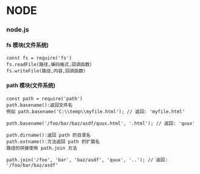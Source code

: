 # NODE

### node.js
#### fs 模块(文件系统)
```
const fs = require('fs')
fs.readFile(路径,编码格式,回调函数）
fs.writeFile(路径,内容,回调函数）
```
#### path 模块(文件系统)
``` 
const path = require('path')
path.basename():返回文件名
例如 path.basename('C:\\temp\\myfile.html'); // 返回: 'myfile.html'
```
```
path.basename('/foo/bar/baz/asdf/quux.html', '.html'); // 返回: 'quux'

path.dirname():返回 path 的目录名
path.extname():方法返回 path 的扩展名
路径的拼接使用 path.join 方法

path.join('/foo', 'bar', 'baz/asdf', 'quux', '..'); // 返回:
'/foo/bar/baz/asdf' 
```